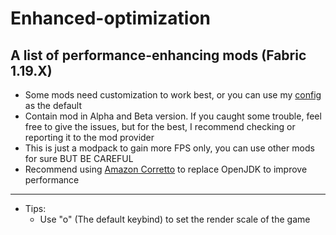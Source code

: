 # Enhanced-optimization
A list of performance-enhancing mods (Fabric 1.19.X)
---
 - Some mods need customization to work best, or you can use my [config](https://github.com/CookiezMonst/Enhanced-optimization/releases/tag/First-release) as the default
- Contain mod in Alpha and Beta version. If you caught some trouble, feel free to give the issues, but for the best, I recommend checking or reporting it to the mod provider
- This is just a modpack to gain more FPS only, you can use other mods for sure BUT BE CAREFUL
- Recommend using [Amazon Corretto](https://aws.amazon.com/vi/corretto/) to replace OpenJDK to improve performance
---
 - Tips: 
      + Use "o" (The default keybind) to set the render scale of the game

